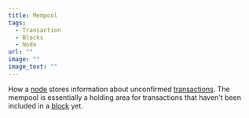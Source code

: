 ```yaml
---
title: Mempool
tags:
  - Transaction
  - Blocks
  - Node
url: ""
image: ""
image_text: ""
---
```


How a [node](https://www.essentialcardano.io/glossary/node) stores information about unconfirmed [transactions](https://www.essentialcardano.io/glossary/transaction-tx). The mempool is essentially a holding area for transactions that haven't been included in a [block](https://www.essentialcardano.io/glossary/block) yet.
